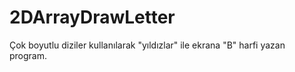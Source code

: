 # 2DArrayDrawLetter
Çok boyutlu diziler kullanılarak "yıldızlar" ile ekrana "B" harfi yazan program.
